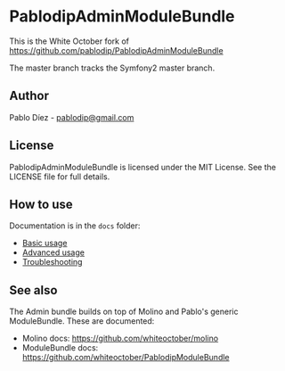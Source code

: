 # PablodipAdminModuleBundle

This is the White October fork of https://github.com/pablodip/PablodipAdminModuleBundle

The master branch tracks the Symfony2 master branch.

## Author

Pablo Díez - <pablodip@gmail.com>

## License

PablodipAdminModuleBundle is licensed under the MIT License. See the LICENSE file for full details.

## How to use

Documentation is in the `docs` folder:

* [Basic usage](docs/basic-usage.md)
* [Advanced usage](docs/advanced-usage.md)
* [Troubleshooting](docs/troubleshooting.md)

## See also

The Admin bundle builds on top of Molino and Pablo's generic ModuleBundle.  These are documented:

* Molino docs: https://github.com/whiteoctober/molino
* ModuleBundle docs: https://github.com/whiteoctober/PablodipModuleBundle
